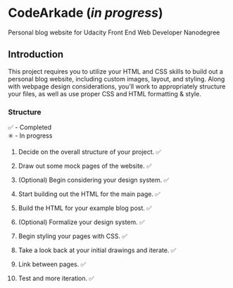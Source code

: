 # CodeArkade (*in progress*)
Personal blog website for Udacity Front End Web Developer Nanodegree

## Introduction
This project requires you to utilize your HTML and CSS skills to build out a personal blog website, including custom images, layout, and styling. Along with webpage design considerations, you'll work to appropriately structure your files, as well as use proper CSS and HTML formatting & style.

### Structure
✅ - Completed  
✳️ - In progress

1. Decide on the overall structure of your project. ✅

2. Draw out some mock pages of the website. ✅

3. (Optional) Begin considering your design system. ✅

4. Start building out the HTML for the main page. ✅

5. Build the HTML for your example blog post. ✅

6. (Optional) Formalize your design system. ✅

7. Begin styling your pages with CSS. ✅

8. Take a look back at your initial drawings and iterate. ✅

9. Link between pages. ✅

10. Test and more iteration. ✅

